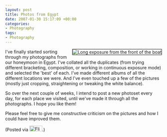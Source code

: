 ```yaml
---
layout: post
title: Photos from Egypt
date: 2007-01-30 15:17:09 +00:00
categories:
- Photography
tags:
- Photography
---
```

<p><a href="http://www.flickr.com/photos/mathie/374460546/" title="Long exposure from the front of the boat"><img src="http://farm1.static.flickr.com/164/374460546_b6ec73eb4b_m.jpg" alt="Long exposure from the front of the boat" class="alignright" style="border: solid 1px #000000; float: right;" /></a>I've finally started sorting through my photographs from our honeymoon in Egypt.  I've collated all the duplicates (from trying different bracketing, composition, or working in continuous exposure mode) and selected the 'best' of each.  I've made different albums of all the different locations we were.  And I've even touched up a few of the pictures (mostly just cropping, straightening or tweaking the white balance).<br /></p>

So over the next couple of weeks, I intend to post a new photoset every day, for each place we visited, until we've made it through all the photographs.  I hope you like them!<br />

Please feel free to give me constructive criticism on the pictures and how I could have improved them.

(Posted via <a href="http://www.flickr.com/"><img alt="Flickr" src="http://www.flickr.com/images/flickr_logo_blog.gif" height="18" width="41" /></a>.)
